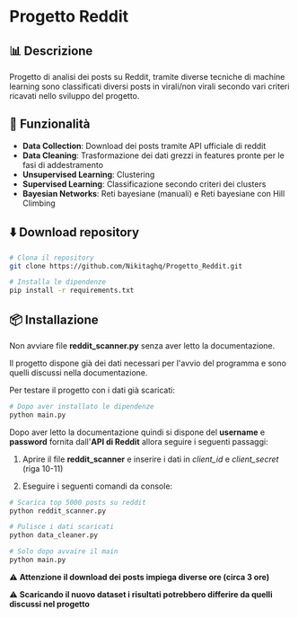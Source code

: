# Progetto Reddit 

## 📊 Descrizione
Progetto di analisi dei posts su Reddit, tramite diverse tecniche di machine learning sono classificati diversi posts in virali/non virali secondo vari criteri ricavati nello sviluppo del progetto.

## 🚀 Funzionalità
- **Data Collection**: Download dei posts tramite API ufficiale di reddit
- **Data Cleaning**: Trasformazione dei dati grezzi in features pronte per le fasi di addestramento
- **Unsupervised Learning**: Clustering 
- **Supervised Learning**: Classificazione secondo criteri dei clusters
- **Bayesian Networks**: Reti bayesiane (manuali) e Reti bayesiane con Hill Climbing

## ⬇️ Download repository

```bash
# Clona il repository
git clone https://github.com/Nikitaghq/Progetto_Reddit.git

# Installa le dipendenze
pip install -r requirements.txt
```
## 📦 Installazione
Non avviare file **reddit_scanner.py** senza aver letto la documentazione.

Il progetto dispone già dei dati necessari per l'avvio del programma e sono quelli discussi nella documentazione. 

Per testare il progetto con i dati già scaricati:
```bash
# Dopo aver installato le dipendenze
python main.py
```

Dopo aver letto la documentazione quindi si dispone del **username** e **password** fornita dall'**API di Reddit** allora seguire i seguenti passaggi:

1. Aprire il file **reddit_scanner** e inserire i dati in *client_id* e *client_secret* (riga 10-11)

2. Eseguire i seguenti comandi da console:
```bash
# Scarica top 5000 posts su reddit
python reddit_scanner.py

# Pulisce i dati scaricati
python data_cleaner.py

# Solo dopo avvaire il main
python main.py
```
⚠️ **Attenzione il download dei posts impiega diverse ore (circa 3 ore)** ️️ ️
️️

⚠️ **Scaricando il nuovo dataset i risultati potrebbero differire da quelli discussi nel progetto**